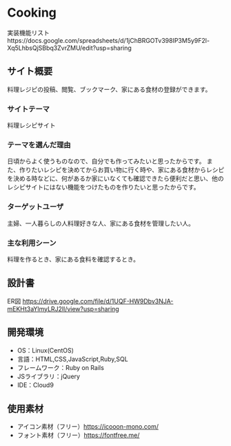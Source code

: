 # Cooking
実装機能リストhttps://docs.google.com/spreadsheets/d/1jChBRGOTv398IP3M5y9F2l-Xq5LhbsQjSBbq3ZvrZMU/edit?usp=sharing
## サイト概要
料理レジピの投稿、閲覧、ブックマーク、家にある食材の登録ができます。

### サイトテーマ
料理レシピサイト

### テーマを選んだ理由
日頃からよく使うものなので、自分でも作ってみたいと思ったからです。
また、作りたいレシピを決めてからお買い物に行く時や、家にある食材からレシピを決める時などに、何があるか家にいなくても確認できたら便利だと思い、他のレシピサイトにはない機能をつけたものを作りたいと思ったからです。

### ターゲットユーザ
主婦、一人暮らしの人料理好きな人、家にある食材を管理したい人。

### 主な利用シーン
料理を作るとき、家にある食料を確認するとき。

## 設計書
ER図 https://drive.google.com/file/d/1UQF-HW9Dbv3NJA-mEKHt3aYlmyLRJ2ll/view?usp=sharing

## 開発環境
- OS：Linux(CentOS)
- 言語：HTML,CSS,JavaScript,Ruby,SQL
- フレームワーク：Ruby on Rails
- JSライブラリ：jQuery
- IDE：Cloud9

## 使用素材
- アイコン素材（フリー）https://icooon-mono.com/
- フォント素材（フリー）https://fontfree.me/